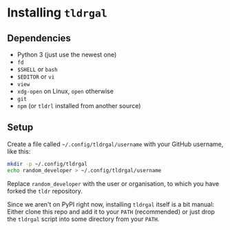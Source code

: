 # Installing `tldrgal`

## Dependencies

- Python 3 (just use the newest one)
- `fd`
- `$SHELL` or `bash`
- `$EDITOR` or `vi`
- `view`
- `xdg-open` on Linux, `open` otherwise
- `git`
- `npm` (or `tldrl` installed from another source)

## Setup

Create a file called `~/.config/tldrgal/username` with your GitHub
username, like this:

```sh
mkdir -p ~/.config/tldrgal
echo random_developer > ~/.config/tldrgal/username
```

Replace `random_developer` with the user or organisation, to which you have
forked the `tldr` repository.

Since we aren't on PyPI right now, installing `tldrgal` itself is a bit manual:
Either clone this repo and add it to your `PATH` (recommended) or just drop the
`tldrgal` script into some directory from your `PATH`.
